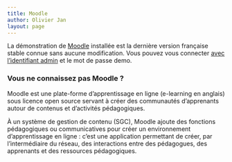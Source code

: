 ```yaml
---
title: Moodle
author: Olivier Jan
layout: page
--- 
```


La démonstration de [Moodle][1] installée est la dernière version française stable connue sans aucune modification. Vous pouvez vous connecter [avec l’identifiant admin][2] et le mot de passe demo.

### Vous ne connaissez pas Moodle ?

 [1]: http://moodle.org/
 [2]: http://demo.cms-fr.net/moodle

Moodle est une plate-forme d’apprentissage en ligne (e-learning en anglais) sous licence open source servant à créer des communautés d’apprenants autour de contenus et d’activités pédagogiques.

À un système de gestion de contenu (SGC), Moodle ajoute des fonctions pédagogiques ou communicatives pour créer un environnement d’apprentissage en ligne : c’est une application permettant de créer, par l’intermédiaire du réseau, des interactions entre des pédagogues, des apprenants et des ressources pédagogiques.